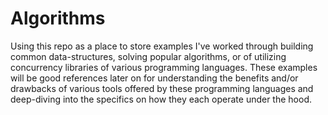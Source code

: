 # Algorithms

Using this repo as a place to store examples I've worked through building common data-structures, solving popular algorithms,
or of utilizing concurrency libraries of various programming languages. These examples will be good references later on 
for understanding the benefits and/or drawbacks of various tools offered by these programming languages and deep-diving 
into the specifics on how they each operate under the hood.

